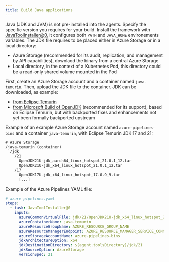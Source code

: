 ```yaml
---
title: Build Java applications
---
```


Java (JDK and JVM) is not pre-installed into the agents. Specify the specific version you requires for your build. Install the framework with [JavaToolInstaller@0](https://learn.microsoft.com/en-us/azure/devops/pipelines/tasks/reference/java-tool-installer-v0?view=azure-pipelines), it configures both `PATH` and `JAVA_HOME` environements variables. The JDK file requires to be placed either in Azure Storage or in a local directory:

- Azure Storage (recommended for its audit, replication, and management by API capabilities), downlaod the binary from a central Azure Storage
- Local directory, in the context of a Kubernetes Pod, this directory could be a read-only shared volume mounted in the Pod

First, create an Azure Storage account and a container named `java-temurin`. Then, upload the JDK file to the container. JDK can be downloaded, as example:

- [from Eclipse Temurin](https://adoptium.net/temurin/releases/?package=jdk&os=linux)
- [from Microsoft Build of OpenJDK](https://learn.microsoft.com/en-us/java/openjdk/download) (recommended for its support), based on Eclipse Temurin, but with backported fixes and enhancements not yet been formally backported upstream

Example of an example Azure Storage account named `azure-pipelines-bins` and a container `java-temurin`, with Eclipse Temurin JDK 17 and 21:

```txt
# Azure Storage
/java-temurin (container)
  /jdk
    /21
      OpenJDK21U-jdk_aarch64_linux_hotspot_21.0.1_12.tar
      OpenJDK21U-jdk_x64_linux_hotspot_21.0.1_12.tar
    /17
      OpenJDK17U-jdk_x64_linux_hotspot_17.0.9_9.tar
      [...]
```

Example of the Azure Pipelines YAML file:

```yaml
# azure-pipelines.yaml
steps:
  - task: JavaToolInstaller@0
    inputs:
      azureCommonVirtualFile: jdk/21/OpenJDK21U-jdk_x64_linux_hotspot_21.0.1_12.tar
      azureContainerName: java-temurin
      azureResourceGroupName: AZURE_RESOURCE_GROUP_NAME
      azureResourceManagerEndpoint: AZURE_RESOURCE_MANAGER_SERVICE_CONNECTION_NAME
      azureStorageAccountName: azure-pipelines-bins
      jdkArchitectureOption: x64
      jdkDestinationDirectory: $(agent.toolsDirectory)/jdk/21
      jdkSourceOption: AzureStorage
      versionSpec: 21
```
